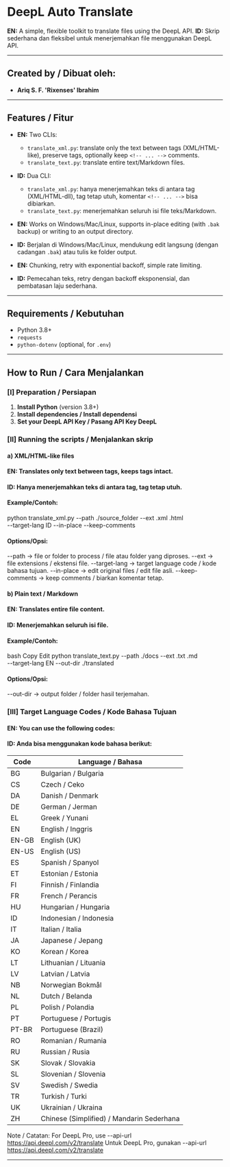 # DeepL Auto Translate

**EN:** A simple, flexible toolkit to translate files using the DeepL API.
**ID:** Skrip sederhana dan fleksibel untuk menerjemahkan file menggunakan DeepL API.

---

## Created by / Dibuat oleh:
- **Ariq S. F. 'Rixenses' Ibrahim**

---

## Features / Fitur

- **EN:** Two CLIs:
  - `translate_xml.py`: translate only the text between tags (XML/HTML-like), preserve tags, optionally keep `<!-- ... -->` comments.
  - `translate_text.py`: translate entire text/Markdown files.
- **ID:** Dua CLI:
  - `translate_xml.py`: hanya menerjemahkan teks di antara tag (XML/HTML-dll), tag tetap utuh, komentar `<!-- ... -->` bisa dibiarkan.
  - `translate_text.py`: menerjemahkan seluruh isi file teks/Markdown.

- **EN:** Works on Windows/Mac/Linux, supports in-place editing (with `.bak` backup) or writing to an output directory.
- **ID:** Berjalan di Windows/Mac/Linux, mendukung edit langsung (dengan cadangan `.bak`) atau tulis ke folder output.

- **EN:** Chunking, retry with exponential backoff, simple rate limiting.
- **ID:** Pemecahan teks, retry dengan backoff eksponensial, dan pembatasan laju sederhana.

---

## Requirements / Kebutuhan

- Python 3.8+
- `requests`
- `python-dotenv` (optional, for `.env`)

---

## How to Run / Cara Menjalankan

### [I] Preparation / Persiapan
1. **Install Python** (version 3.8+)
2. **Install dependencies / Install dependensi**
3. **Set your DeepL API Key / Pasang API Key DeepL**

### [II] Running the scripts / Menjalankan skrip
#### a) XML/HTML-like files
#### EN: Translates only text between tags, keeps tags intact.
#### ID: Hanya menerjemahkan teks di antara tag, tag tetap utuh.
#### Example/Contoh:
python translate_xml.py --path ./source_folder --ext .xml .html \
    --target-lang ID --in-place --keep-comments
#### Options/Opsi:
--path → file or folder to process / file atau folder yang diproses.
--ext → file extensions / ekstensi file.
--target-lang → target language code / kode bahasa tujuan.
--in-place → edit original files / edit file asli.
--keep-comments → keep <!-- ... --> comments / biarkan komentar tetap.

#### b) Plain text / Markdown
#### EN: Translates entire file content.
#### ID: Menerjemahkan seluruh isi file.
#### Example/Contoh:
bash
Copy
Edit
python translate_text.py --path ./docs --ext .txt .md \
    --target-lang EN --out-dir ./translated
#### Options/Opsi:
--out-dir → output folder / folder hasil terjemahan.

### [III] Target Language Codes / Kode Bahasa Tujuan
#### EN: You can use the following codes:
#### ID: Anda bisa menggunakan kode bahasa berikut:
| Code  | Language / Bahasa                         |
| ----- | ----------------------------------------- |
| BG    | Bulgarian / Bulgaria                      |
| CS    | Czech / Ceko                              |
| DA    | Danish / Denmark                          |
| DE    | German / Jerman                           |
| EL    | Greek / Yunani                            |
| EN    | English / Inggris                         |
| EN-GB | English (UK)                              |
| EN-US | English (US)                              |
| ES    | Spanish / Spanyol                         |
| ET    | Estonian / Estonia                        |
| FI    | Finnish / Finlandia                       |
| FR    | French / Perancis                         |
| HU    | Hungarian / Hungaria                      |
| ID    | Indonesian / Indonesia                    |
| IT    | Italian / Italia                          |
| JA    | Japanese / Jepang                         |
| KO    | Korean / Korea                            |
| LT    | Lithuanian / Lituania                     |
| LV    | Latvian / Latvia                          |
| NB    | Norwegian Bokmål                          |
| NL    | Dutch / Belanda                           |
| PL    | Polish / Polandia                         |
| PT    | Portuguese / Portugis                     |
| PT-BR | Portuguese (Brazil)                       |
| RO    | Romanian / Rumania                        |
| RU    | Russian / Rusia                           |
| SK    | Slovak / Slovakia                         |
| SL    | Slovenian / Slovenia                      |
| SV    | Swedish / Swedia                          |
| TR    | Turkish / Turki                           |
| UK    | Ukrainian / Ukraina                       |
| ZH    | Chinese (Simplified) / Mandarin Sederhana |

Note / Catatan:
For DeepL Pro, use --api-url https://api.deepl.com/v2/translate
Untuk DeepL Pro, gunakan --api-url https://api.deepl.com/v2/translate

---
